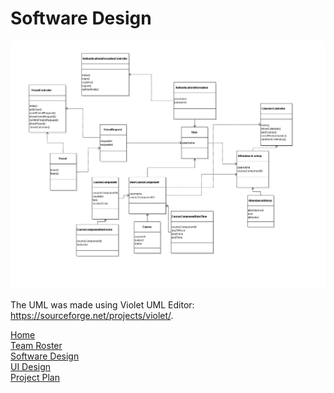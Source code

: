 # Software Design

<img src="UML/UMLFINAL.jpg">

The UML was made using Violet UML Editor: <https://sourceforge.net/projects/violet/>.

[Home](README.md)  
[Team Roster](TEAMROSTER.md)  
[Software Design](SOFTWAREDESIGN.md)  
[UI Design](UIDESIGN.md)  
[Project Plan](PROJECTPLAN.md) 
